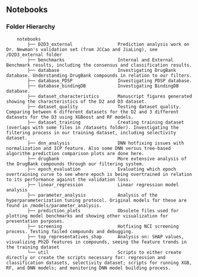 ## Notebooks

### Folder Hierarchy
        notebooks
            ├── D2D3_external                 Prediction analysis work on Dr. Newman's validation set (from JCCao and JiaLing), see /D2D3_external folder
            ├── benchmarks                    Internal and External Benchmark results, including the consensus and classification results. 
            ├── database                      Investigating DrugBank database. Understanding DrugBank compounds in relation to our filters. 
            ├── database_PDSP                 Investigating PDSP database.
            ├── database_bindingDB            Investigating BindingDB database.
            ├── dataset_characteristics       Manuscript figures generated showing the characteristics of the D2 and D3 dataset.
            ├── dataset_quality               Testing dataset quality. Comparing between 6 different datasets for the D2 and 3 different datasets for the D3 using XGBoost and RF models.
            ├── dataset_training              Creating training dataset (overlaps with some files in /datasets folder). Investigating the filtering process in our training dataset, including selectivity dataset.
            ├── dnn_analysis                  DNN hotfixing issues with normalization and ICP feature. Also some DNN versus tree-based algorithm prediction comparison plots are done here. 
            ├── drugbank                      More extensive analysis of the DrugBank compounds through our filtering system. 
            ├── epoch_evaluation              Evaluating which epoch overtraining curve to see where epoch is being overtrained in relation to its performance against the validation loss. 
            ├── linear_regression             Linear regression model analysis
            ├── parameter_analysis            Analysis of the hyperparameterization tuning protocol. Original models for these are found in /models/parameter_analysis. 
            ├── prediction_plots              Obsolete files used for plotting model benchmarks and showing other visualization for presentation purposes. 
            ├── screening                     Hotfixing NCI screening process. Testing failed compounds and debugging. 
            ├── top_representatives_shap      Analysis on: SHAP values, visualizing Ph2D features in compounds, seeing the feature trends in the training dataset
            └── util                          Scripts to either create directly or create the scripts necessary for: regression and classification datasets, selectivity dataset; scripts for running XGB, RF, and DNN models; and monitoring DNN model building process. 

